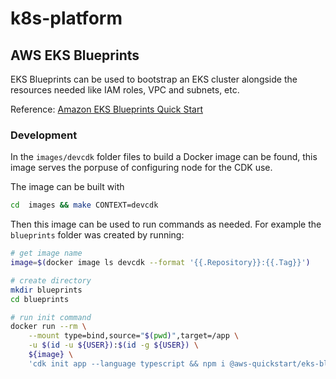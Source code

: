 # k8s-platform

## AWS EKS Blueprints

EKS Blueprints can be used to bootstrap an EKS cluster alongside the resources needed like IAM roles, VPC and subnets, etc.

Reference: [Amazon EKS Blueprints Quick Start](https://aws-quickstart.github.io/cdk-eks-blueprints/getting-started/)

### Development

In the `images/devcdk` folder files to build a Docker image can be found, this image serves the porpuse of configuring node for the CDK use.

The image can be built with

```sh
cd  images && make CONTEXT=devcdk
```

Then this image can be used to run commands as needed. For example the `blueprints` folder was created by running:

```sh
# get image name
image=$(docker image ls devcdk --format '{{.Repository}}:{{.Tag}}')

# create directory
mkdir blueprints
cd blueprints

# run init command
docker run --rm \
    --mount type=bind,source="$(pwd)",target=/app \
    -u $(id -u ${USER}):$(id -g ${USER}) \
    ${image} \
    'cdk init app --language typescript && npm i @aws-quickstart/eks-blueprints'
```

### 
